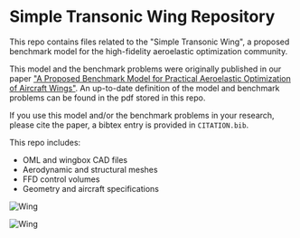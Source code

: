 # Simple Transonic Wing Repository

This repo contains files related to the "Simple Transonic Wing", a proposed benchmark model for the high-fidelity aeroelastic optimization community.

This model and the benchmark problems were originally published in our paper ["A Proposed Benchmark Model for Practical Aeroelastic Optimization of Aircraft Wings"](https://www.researchgate.net/publication/377154425_A_Proposed_Benchmark_Model_for_Practical_Aeroelastic_Optimization_of_Aircraft_Wings).
An up-to-date definition of the model and benchmark problems can be found in the pdf stored in this repo.

If you use this model and/or the benchmark problems in your research, please cite the paper, a bibtex entry is provided in `CITATION.bib`.

This repo includes:

- OML and wingbox CAD files
- Aerodynamic and structural meshes
- FFD control volumes
- Geometry and aircraft specifications

![Wing](./images/BoundaryConditions.png)


![Wing](./images/EyeCandy.png)
